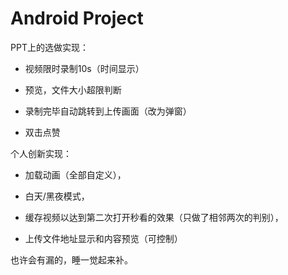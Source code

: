 # Android Project
PPT上的选做实现：

* 视频限时录制10s（时间显示）

* 预览，文件大小超限判断

* 录制完毕自动跳转到上传画面（改为弹窗）

* 双击点赞



个人创新实现：

* 加载动画（全部自定义），

* 白天/黑夜模式，

* 缓存视频以达到第二次打开秒看的效果（只做了相邻两次的判别），

* 上传文件地址显示和内容预览（可控制）



也许会有漏的，睡一觉起来补。
